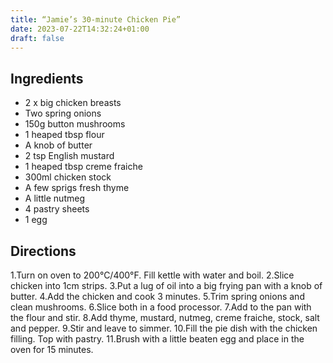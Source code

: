 ```yaml
---
title: “Jamie’s 30-minute Chicken Pie”
date: 2023-07-22T14:32:24+01:00
draft: false
---
```

## Ingredients

- 2 x big chicken breasts
- Two spring onions
- 150g button mushrooms
- 1 heaped tbsp flour
- A knob of butter
- 2 tsp English mustard
- 1 heaped tbsp creme fraiche
- 300ml chicken stock
- A few sprigs fresh thyme
- A little nutmeg
- 4 pastry sheets
- 1 egg

## Directions

1.Turn on oven to 200°C/400°F.
Fill kettle with water and boil.
2.Slice chicken into 1cm strips.
3.Put a lug of oil into a big frying pan with a knob of butter.
4.Add the chicken and cook 3 minutes.
5.Trim spring onions and clean mushrooms.
6.Slice both in a food processor.
7.Add to the pan with the flour and stir.
8.Add thyme, mustard, nutmeg, creme fraiche, stock, salt and pepper.
9.Stir and leave to simmer.
10.Fill the pie dish with the chicken filling. Top with pastry.
11.Brush with a little beaten egg and place in the oven for 15 minutes.
